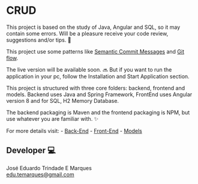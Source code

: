 # CRUD

This project is based on the study of Java, Angular and SQL, so it may contain some errors. Will be a pleasure receive your code review, suggestions and/or tips. :raised_hands:

This project use some patterns like [Semantic Commit Messages](https://gist.github.com/joshbuchea/6f47e86d2510bce28f8e7f42ae84c716) and [Git flow](https://nvie.com/posts/a-successful-git-branching-model/).

The live version will be available soon. :soon: But if you want to run the application in your pc, follow the Installation and Start Application section.

This project is structured with three core folders: backend, frontend and models. Backend uses Java and Spring Framework, FrontEnd uses Angular version 8 and for SQL, H2 Memory Database.

The backend packaging is Maven and the frontend packaging is NPM, but use whatever you are familiar with. :sparkles:

For more details visit: - [Back-End](https://github.com/Eduk29/crud/tree/develop/backend) - [Front-End](https://github.com/Eduk29/crud/tree/develop/frontend) - [Models](https://github.com/Eduk29/crud/tree/develop/models)

## Developer :computer:

José Eduardo Trindade E Marques  
edu.temarques@gmail.com
